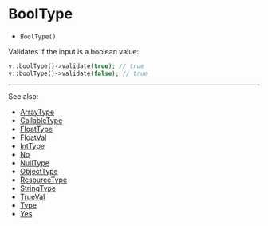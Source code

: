 # BoolType

- `BoolType()`

Validates if the input is a boolean value:

```php
v::boolType()->validate(true); // true
v::boolType()->validate(false); // true
```

***
See also:

  * [ArrayType](ArrayType.md)
  * [CallableType](CallableType.md)
  * [FloatType](FloatType.md)
  * [FloatVal](FloatVal.md)
  * [IntType](IntType.md)
  * [No](No.md)
  * [NullType](NullType.md)
  * [ObjectType](ObjectType.md)
  * [ResourceType](ResourceType.md)
  * [StringType](StringType.md)
  * [TrueVal](TrueVal.md)
  * [Type](Type.md)
  * [Yes](Yes.md)
